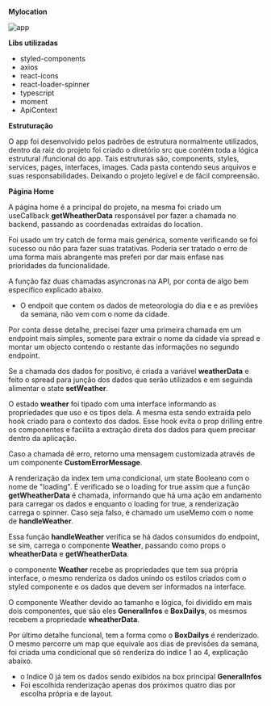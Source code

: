 <b>Mylocation</b>

![app](https://user-images.githubusercontent.com/15160225/180617682-ed379ea2-61cd-4370-bfba-02a0b01338ad.gif)

<b>Libs utilizadas</b>

- styled-components
- axios
- react-icons
- react-loader-spinner
- typescript
- moment
- ApiContext

<b>Estruturação</b>

O app foi desenvolvido pelos padrões de estrutura normalmente utilizados, dentro da raiz do projeto foi criado o diretório src que contém toda a lógica estrutural /funcional do app. Tais estruturas são, components, styles, services, pages, interfaces, images.
Cada pasta contendo seus arquivos e suas responsabilidades. Deixando o projeto legível e de fácil compreensão.

<b>Página Home</b>

A página home é a principal do projeto, na mesma foi criado um useCallback <b>getWheatherData</b> responsável por fazer a chamada no backend, passando as coordenadas extraídas do location.
  
Foi usado um try catch de forma mais genérica, somente verificando se foi sucesso ou não para fazer suas tratativas. Poderia ser tratado o erro de uma forma mais abrangente mas preferi por dar mais enfase nas prioridades da funcionalidade.

A função faz duas chamadas asyncronas na API, por conta de algo bem específico explicado abaixo. 

- O endpoit que contem os dados de meteorologia do dia e e as previões da semana, não vem com o nome da cidade.

Por conta desse detalhe, precisei fazer uma primeira chamada em um endpoint mais simples, somente para extrair o nome da cidade via spread e montar um objecto contendo o restante das informações no segundo endpoint.

  Se a chamada dos dados for positivo, é criada a variável <b>weatherData</b> e feito o spread para junção dos dados que serão utilizados e em seguinda alimentar o state <b>setWeather</b>.
  
  O estado <b>weather</b> foi tipado com uma interface informando as propriedades que uso e os tipos dela. A mesma esta sendo extraída pelo hook criado para o contexto dos dados. Esse hook evita o prop drilling entre os componentes e facilita a extração direta dos dados para quem precisar dentro da aplicação.
  
  Caso a chamada dê erro, retorno uma mensagem customizada através de um componente <b>CustomErrorMessage</b>.
  
  A renderização da index tem uma condicional, um state Booleano com o nome de "loading".
  É verificado se o loading for true assim que a função <b>getWheatherData</b> é chamada, informando que há uma ação em andamento para carregar os dados e enquanto o loading for true, a renderização carrega o spinner. Caso seja falso, é chamado um useMemo com o nome de <b>handleWeather</b>.

Essa função <b>handleWeather</b> verifica se há dados consumidos do endpoint, se sim, carrega o componente <b>Weather</b>, passando como props o <b>wheatherData</b> e <b>getWheatherData</b>.

o componente <b>Weather</b> recebe as propriedades que tem sua própria interface, o mesmo renderiza os dados unindo os estilos criados com o styled componente e os dados que devem ser informados na interface.

O componente Weather devido ao tamanho e lógica, foi dividido em mais dois componentes, que são eles <b>GeneralInfos</b> e <b>BoxDailys</b>, os mesmos recebem a propriedade <b>wheatherData</b>.

Por último detalhe funcional, tem a forma como o <b>BoxDailys</b> é renderizado. O mesmo percorre um map que equivale aos dias de previsões da semana, foi criada uma condicional que só renderiza do indice 1 ao 4, explicação abaixo.

- o Indice 0 já tem os dados sendo exibidos na box principal <b>GeneralInfos</b>
- Foi escolhida renderização apenas dos próximos quatro dias por escolha própria e de layout.
